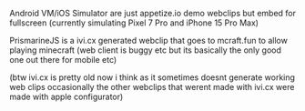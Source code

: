 Android VM/iOS Simulator are just appetize.io demo webclips but embed for fullscreen (currently simulating Pixel 7 Pro and iPhone 15 Pro Max)

PrismarineJS is a ivi.cx generated webclip that goes to mcraft.fun to allow playing minecraft (web client is buggy etc but its basically the only good one out there for mobile etc)

(btw ivi.cx is pretty old now i think as it sometimes doesnt generate working web clips occasionally the other webclips that werent made with ivi.cx were made with apple configurator)
